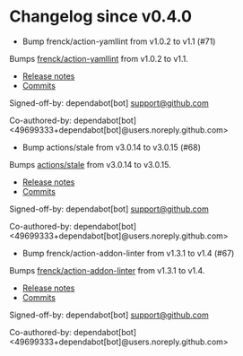 # Changelog since v0.4.0
- Bump frenck/action-yamllint from v1.0.2 to v1.1 (#71)

Bumps [frenck/action-yamllint](https://github.com/frenck/action-yamllint) from v1.0.2 to v1.1.
- [Release notes](https://github.com/frenck/action-yamllint/releases)
- [Commits](https://github.com/frenck/action-yamllint/compare/v1.0.2...e21bcc770907b7207a05453ca9f1eb7129c945d1)

Signed-off-by: dependabot[bot] <support@github.com>

Co-authored-by: dependabot[bot] <49699333+dependabot[bot]@users.noreply.github.com> 
- Bump actions/stale from v3.0.14 to v3.0.15 (#68)

Bumps [actions/stale](https://github.com/actions/stale) from v3.0.14 to v3.0.15.
- [Release notes](https://github.com/actions/stale/releases)
- [Commits](https://github.com/actions/stale/compare/v3.0.14...86561461b92875de77a8b2d2e75f004c826e8f45)

Signed-off-by: dependabot[bot] <support@github.com>

Co-authored-by: dependabot[bot] <49699333+dependabot[bot]@users.noreply.github.com> 
- Bump frenck/action-addon-linter from v1.3.1 to v1.4 (#67)

Bumps [frenck/action-addon-linter](https://github.com/frenck/action-addon-linter) from v1.3.1 to v1.4.
- [Release notes](https://github.com/frenck/action-addon-linter/releases)
- [Commits](https://github.com/frenck/action-addon-linter/compare/v1.3.1...c82c5e9ca0ce5fc9b15756f1c0e39531b95d11b0)

Signed-off-by: dependabot[bot] <support@github.com>

Co-authored-by: dependabot[bot] <49699333+dependabot[bot]@users.noreply.github.com> 
